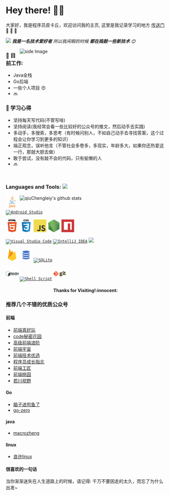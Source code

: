 <!-- Greeting -->
# Hey there! :wave::smiley:

<!--Introduction -->
大家好，我是程序员皮卡丘，欢迎访问我的主页, 这里是我记录学习的地方 [传送门](https://github.com/qiuChengleiy/blog) 🌹 🌹 🌹 
<br>


<img src="https://media.giphy.com/media/LnQjpWaON8nhr21vNW/giphy.gif" width="40"> <em><b>我是一名技术爱好者</b> 所以我闲暇的时候 <b>都在捣鼓一些新技术</b> :blush:</em>

<!-- Your badges -->


<!-- gif Image -->
<img src="https://s3.bmp.ovh/imgs/2022/01/e5065c2d4d2fa600.gif" alt="side Image" align="right" width="460" height="auto" />

<!-- current status -->
### 💼  目前工作:
<!-- * Data Structures and Algorithms 💫
* Kotlin -->
* Java全栈
* Go后端
* 一些个人项目 😍
* 🔜

### 🌱 学习心得

* 坚持每天写代码(不管写啥)
* 坚持阅读(我经常会看一些比较好的公众号的推文，然后动手去实践)
* 多动手，多搜索，多思考（有时候问别人，不如自己动手去寻找答案，这个过程会让你学习到更多的知识）
* 端正观念，误听他言（不管社会多卷多，多现实，年龄多大，如果你还热爱这一行，那就大胆去做）
* 敢于尝试，没有敲不会的代码，只有偷懒的人
* 🔜

<br/>

### Languages and Tools: <img src="https://media.giphy.com/media/WUlplcMpOCEmTGBtBW/giphy.gif" width="30">
<p> <!-- GitHub README Stats -->
  <a href="https://gitstats.me/qiuChengleiy">
    <img width="460" height="auto" align="right" alt="qiuChengleiy's github stats" 
         src="https://github-readme-stats.vercel.app/api?username=qiuChengleiy&show_icons=true&theme=algolia&count_private=true&include_all_commits=true" />
  </a>

 <!-- icons -->
 <!-- Android Development -->

<code><a href = "https://www.java.com/en/"><img height="40" src="https://raw.githubusercontent.com/github/explore/80688e429a7d4ef2fca1e82350fe8e3517d3494d/topics/java/java.png" alt="Java"></a></code>
<code><a href = "https://developer.android.com/studio"><img height="40" src="https://1.bp.blogspot.com/-LgTa-xDiknI/X4EflN56boI/AAAAAAAAPuk/24YyKnqiGkwRS9-_9suPKkfsAwO4wHYEgCLcBGAsYHQ/s0/image9.png" alt="Android Studio"></a></code>
 <!-- Web Development -->
<code><a href = "https://developer.mozilla.org/en-US/docs/Web/Guide/HTML/HTML5"><img height="40" src="https://raw.githubusercontent.com/github/explore/80688e429a7d4ef2fca1e82350fe8e3517d3494d/topics/html/html.png" alt="HTML5"></a></code>
<code><a href = "https://developer.mozilla.org/en-US/docs/Archive/CSS3"><img height="40" src="https://raw.githubusercontent.com/github/explore/80688e429a7d4ef2fca1e82350fe8e3517d3494d/topics/css/css.png" alt="CSS3"></a></code>
<code><a href = "https://developer.mozilla.org/en-US/docs/Web/JavaScript"><img height="40" src="https://raw.githubusercontent.com/github/explore/80688e429a7d4ef2fca1e82350fe8e3517d3494d/topics/javascript/javascript.png" alt="Vanilla Javascript"></a></code>
<code><a href = "https://nodejs.org/en/"><img height="40" src="https://raw.githubusercontent.com/github/explore/80688e429a7d4ef2fca1e82350fe8e3517d3494d/topics/nodejs/nodejs.png" alt="NodeJS"></a></code>
<code><a href = "https://www.npmjs.com/"><img height="40" src="https://raw.githubusercontent.com/github/explore/80688e429a7d4ef2fca1e82350fe8e3517d3494d/topics/npm/npm.png" alt="npm"></a></code>
<br>
<!-- Integrated Development Environment -->
 <code><a href = "https://code.visualstudio.com/"><img height="40" src="https://upload.wikimedia.org/wikipedia/commons/thumb/9/9a/Visual_Studio_Code_1.35_icon.svg/1200px-Visual_Studio_Code_1.35_icon.svg.png" alt="Visual Studio Code"></a></code>
<code><a href = "https://www.jetbrains.com/idea/"><img height="40" src="https://upload.wikimedia.org/wikipedia/commons/thumb/9/9c/IntelliJ_IDEA_Icon.svg/96px-IntelliJ_IDEA_Icon.svg.png" alt="IntelliJ IDEA"></a></code>
 <code><a href = "https://www.jetbrains.com/pycharm/"><img height="40" src="https://resources.jetbrains.com/storage/products/pycharm/img/meta/pycharm_logo_300x300.png"></a></code>
<!-- Database -->
<code><a href = "https://firebase.google.com/"><img height="40" src="https://raw.githubusercontent.com/github/explore/80688e429a7d4ef2fca1e82350fe8e3517d3494d/topics/firebase/firebase.png" alt="Google Firbase"></a></code>
<code><a href = "https://www.w3schools.com/sql/"><img height="40" src="https://raw.githubusercontent.com/github/explore/80688e429a7d4ef2fca1e82350fe8e3517d3494d/topics/sql/sql.png" alt="SQL"></a></code>
<code><a href = "https://www.sqlite.org/index.html"><img height="40" src="https://upload.wikimedia.org/wikipedia/commons/thumb/9/97/Sqlite-square-icon.svg/1200px-Sqlite-square-icon.svg.png" alt="SQLite"></a></code>
<!-- Scripting -->
 <code><a href = "https://www.gnu.org/software/bash/"><img height="40" src="https://raw.githubusercontent.com/github/explore/80688e429a7d4ef2fca1e82350fe8e3517d3494d/topics/bash/bash.png" alt="Bash"></a></code>
 <code><a href = "https://en.wikipedia.org/wiki/Shell_script"><img height="40" src="https://static.thenounproject.com/png/3820391-200.png" alt="Shell Script"></a></code>
<code><a href = "https://git-scm.com/"><img height="40" src="https://raw.githubusercontent.com/github/explore/80688e429a7d4ef2fca1e82350fe8e3517d3494d/topics/git/git.png" alt="git"></a></code>
<br>
<!-- User Interface Desinging -->

</p>

<h4 align="center"> Thanks for Visiting!:innocent:</h4>


  
### 推荐几个不错的优质公众号

#### 前端
* [前端真好玩](./)
* [code秘密花园](./)
* [高级前端进阶](./)
* [前端宇宙](./)
* [前端技术优选](./)
* [程序员成长指北](./)
* [前端工匠](./)
* [前端桃园](./)
* [若川视野](./)

#### Go
* [脑子进煎鱼了](./)
* [go-zero](./)

#### java
* [macrozheng](./)

#### linux
* [良许linux](./)



<!-- Credit -->

#### 很喜欢的一句话
当你渐渐迷失在人生道路上的时候，请记得: 千万不要因走的太久，而忘了为什么出发~


